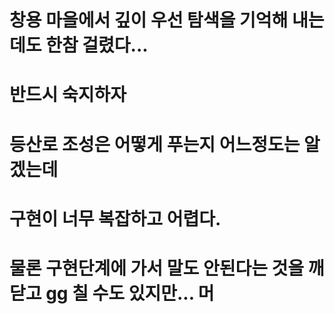 # 창용 마을에서 깊이 우선 탐색을 기억해 내는데도 한참 걸렸다...

# 반드시 숙지하자

# 등산로 조성은 어떻게 푸는지 어느정도는 알겠는데
# 구현이 너무 복잡하고 어렵다. 
# 물론 구현단계에 가서 말도 안된다는 것을 깨닫고 gg 칠 수도 있지만... 머